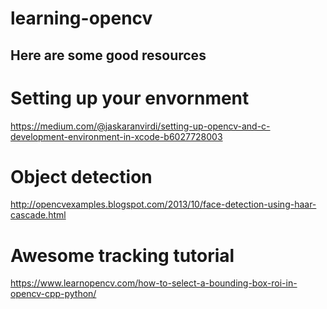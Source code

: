 # learning-opencv
## Here are some good resources
# Setting up your envornment
https://medium.com/@jaskaranvirdi/setting-up-opencv-and-c-development-environment-in-xcode-b6027728003
# Object detection
http://opencvexamples.blogspot.com/2013/10/face-detection-using-haar-cascade.html
# Awesome tracking tutorial
https://www.learnopencv.com/how-to-select-a-bounding-box-roi-in-opencv-cpp-python/
